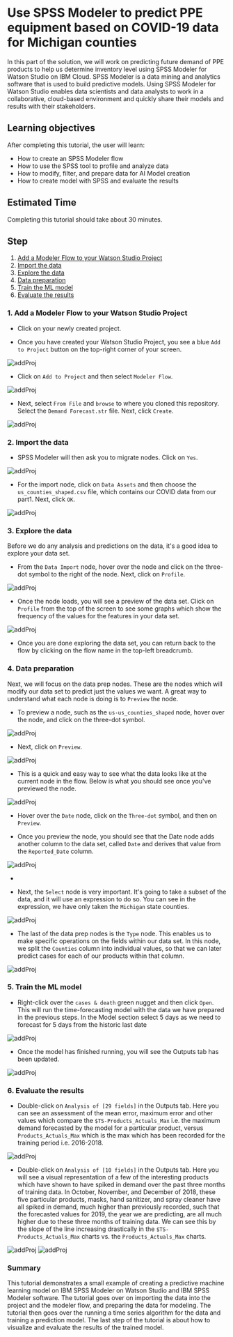 # Use SPSS Modeler to predict PPE equipment based on COVID-19 data for Michigan counties
In this part of the solution, we will work on predicting future demand of PPE products to help us determine inventory level using SPSS Modeler for Watson Studio on IBM Cloud. SPSS Modeler is a data mining and analytics software
that is used to build predictive models. Using SPSS Modeler for Watson Studio enables data scientists and data analysts to work in a collaborative, cloud-based environment and quickly share their models and results with
their stakeholders.

## Learning objectives
After completing this tutorial, the user will learn:
* How to create an SPSS Modeler flow
* How to use the SPSS tool to profile and analyze data
* How to modify, filter, and prepare data for AI Model creation
* How to create model with SPSS and evaluate the results

## Estimated Time
Completing this tutorial should take about 30 minutes.

## Step

1. [Add a Modeler Flow to your Watson Studio Project](#1-Add-a-modeler-flow-to-your-watson-studio-project)
2. [Import the data](#2-import-the-data)
3. [Explore the data](#3-explore-the-data)
4. [Data preparation](#4-data-exploration)
5. [Train the ML model](#5-Train-the-ML-model)
6. [Evaluate the results ](#6-Evaluate-the-results)

### 1. Add a Modeler Flow to your Watson Studio Project

* Click on your newly created project.

* Once you have created your Watson Studio Project, you see a blue `Add to Project` button on the top-right corner of your screen.

![addProj](../images/addProj.png)

* Click on `Add to Project` and then select `Modeler Flow`.

![addProj](../images/modelerFlow.png)

* Next, select `From File` and `browse` to where you cloned this repository. Select the `Demand Forecast.str` file. Next, click `Create`.

![addProj](../images/newFlow.png)

### 2. Import the data

* SPSS Modeler will then ask you to migrate nodes. Click on `Yes`.

![addProj](../images/migrate.png)

* For the import node, click on `Data Assets` and then choose the `us_counties_shaped.csv` file, which contains our COVID data from our part1. Next, click `OK`.

![addProj](../images/import.png)


### 3. Explore the data

Before we do any analysis and predictions on the data, it's
a good idea to explore your data set.

* From the `Data Import` node, hover over the node and
click on the three-dot symbol to the right of the node. Next,
click on `Profile`.

![addProj](../images/profile.png)

* Once the node loads, you will see a preview of the data set.
Click on `Profile` from the top of the screen to see
some graphs which show the frequency of the values for the
features in your data set.

![addProj](../images/profile2.png)


* Once you are done exploring the data set, you can return back to the flow
by clicking on the flow name in the top-left breadcrumb.

### 4. Data preparation
Next, we will focus on the data prep nodes. These are the nodes
which will modify our data set to predict just the values we want. A great way to understand what each node is
doing is to `Preview` the node.

* To preview a node, such as the `us-us_counties_shaped` node, hover over the node, and click on the three-dot symbol.

![addProj](../images/threeDot.png)

* Next, click on `Preview`.

![addProj](../images/preview.png)

* This is a quick and easy way to see what the data looks like at the current node in the flow. Below is what you should see
once you've previewed the node.

![addProj](../images/dataPreview.png)

* Hover over the `Date` node, click on the `Three-dot` symbol,
and then on `Preview`.

* Once you preview the node, you should see that the Date node adds another column to the data set, called
`Date` and derives that value from the `Reported_Date` column.

![addProj](../images/date.png)

*

* Next, the `Select` node is very important. It's going to take a subset of the data, and it will use an expression to do so. You can
see in the expression, we have only taken the `Michigan` state counties.

![addProj](../images/select.png)

* The last of the data prep nodes is the `Type` node. This enables us to make specific operations on the fields within our data set. In
this node, we split the `Counties` column into individual values, so that we can later predict cases
for each of our products within that column.

![addProj](../images/type.png)


### 5. Train the ML model

* Right-click over the `cases & death` green nugget and then click `Open`.
This will run the time-forecasting model with the data we have
prepared in the previous steps. In the Model section select 5 days as we need to forecast for 5 days from the historic last date

![addProj](../images/runModel.png)

* Once the model
has finished running, you will see the Outputs tab has been
updated.

![addProj](../images/outputs.png)

### 6. Evaluate the results

* Double-click on `Analysis of [29 fields]` in the Outputs tab.
Here you can see an assessment of the mean error, maximum error
and other values which compare the `$TS-Products_Actuals_Max` i.e. the maximum demand forecasted by the model for a particular product, versus `Products_Actuals_Max` which is the max which has
been recorded for the training period i.e. 2016-2018.

![addProj](../images/29fields.png)

* Double-click on `Analysis of [10 fields]` in the Outputs tab.
Here you will see a visual representation of a few of the
interesting products which have shown to have spiked in demand
over the past three months of training data. In October,
November, and December of 2018, these five particular products,
masks, hand sanitizer, and spray cleaner have all spiked in
demand, much higher than previously recorded, such that the
forecasted values for 2019, the year we are predicting, are all
much higher due to these three months of training data. We can see this by the slope of the line increasing drastically in the
`$TS-Products_Actuals_Max` charts vs. the `Products_Actuals_Max`
charts.

![addProj](../images/10fields.png)
![addProj](../images/timeseries.png)

### Summary

This tutorial demonstrates a small example of creating a predictive machine learning model on IBM SPSS Modeler on Watson Studio and IBM SPSS Modeler software. The tutorial goes over on importing the data into the project and the modeler flow, and preparing the data for modeling. The tutorial then goes over the running a time series algorithm for the data and training a prediction model. The last step of the tutorial is about how to visualize and evaluate the results of the trained model.
